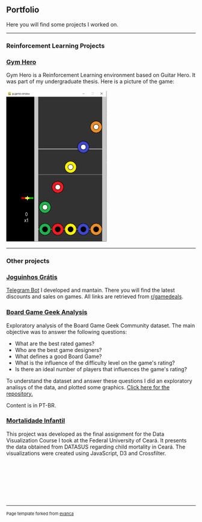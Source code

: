 ## Portfolio
Here you will find some projects I worked on.

---

### Reinforcement Learning Projects

<!-- [Project 1 Title](/sample_page)
<img src="images/dummy_thumbnail.jpg?raw=true"/>

---
[Project 2 Title](/pdf/sample_presentation.pdf)
<img src="images/dummy_thumbnail.jpg?raw=true"/>

---
[Gym Hero](/_pages/gymhero)
<img src="images/dummy_thumbnail.jpg?raw=true"/> -->

### [Gym Hero](/gym-hero)
Gym Hero is a Reinforcement Learning environment based on Guitar Hero. It was part of my undergraduate thesis. Here is a picture of the game:<br/><br/>
<img src="images/gym-hero.png?raw=true" height="400"/>

---
### Other projects
### [Joguinhos Grátis](/JoguinhosGratis)
<a href="https://t.me/joguinhosgratis">Telegram Bot</a> I developed and mantain. There you will find the latest discounts and sales on games. All links are retrieved from <a href="https://reddit.com/r/gamedeals">r/gamedeals</a>.

### [Board Game Geek Analysis](/BoardGameGeekAnalysis/boardgames.html)
Exploratory analysis of the Board Game Geek Community dataset. The main objective was to answer the following questions:
- What are the best rated games?
- Who are the best game designers?
- What defines a good Board Game?
- What is the influence of the difficulty level on the game's rating?
- Is there an ideal number of players that influences the game's rating?

To understand the dataset and answer these questions I did an exploratory analisys of the data, and plotted some graphics.
[Click here for the repository.](/BoardGameGeekAnalysis)

Content is in PT-BR.
### [Mortalidade Infantil](/Visudados_projeto)
This project was developed as the final assignment for the Data Visualization Course I took at the Federal University of Ceará. It presents the data obtained from DATASUS regarding child mortality in Ceará. The visualizations were created using JavaScript, D3 and Crossfilter.

<br/><br/><br/><br/><br/><br/>



---
<p style="font-size:11px">Page template forked from <a href="https://github.com/evanca/quick-portfolio">evanca</a></p>
<!-- Remove above link if you don't want to attibute -->
